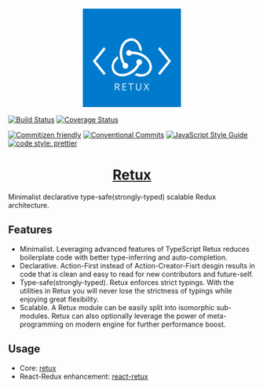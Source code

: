 <p align="center">
<img width="200" height="200" src="./assets/retux.svg" />
</p>

[![Build Status](https://img.shields.io/travis/com/crimx/retux/master)](https://travis-ci.com/crimx/retux)
[![Coverage Status](https://coveralls.io/repos/github/crimx/retux/badge.svg?branch=master)](https://coveralls.io/github/crimx/retux?branch=master)

[![Commitizen friendly](https://img.shields.io/badge/commitizen-friendly-brightgreen.svg?maxAge=2592000)](http://commitizen.github.io/cz-cli/)
[![Conventional Commits](https://img.shields.io/badge/Conventional%20Commits-1.0.0-brightgreen.svg?maxAge=2592000)](https://conventionalcommits.org)
[![JavaScript Style Guide](https://img.shields.io/badge/code_style-standard-brightgreen.svg)](https://standardjs.com)
[![code style: prettier](https://img.shields.io/badge/code_style-prettier-ff69b4.svg?style=flat-square)](https://github.com/prettier/prettier)

<h1 align="center"><a href="https://github.com/crimx/retux">Retux</a></h1>

Minimalist declarative type-safe(strongly-typed) scalable Redux architecture.

## Features

- Minimalist. Leveraging advanced features of TypeScript Retux reduces boilerplate code with better type-inferring and auto-completion.
- Declarative. Action-First instead of Action-Creator-Fisrt desgin results in code that is clean and easy to read for new contributors and future-self.
- Type-safe(strongly-typed). Retux enforces strict typings. With the utilities in Retux you will never lose the strictness of typings while enjoying great flexibility.
- Scalable. A Retux module can be easily split into isomorphic sub-modules. Retux can also optionally leverage the power of meta-programming on modern engine for further performance boost.

## Usage

- Core: [retux](https://github.com/crimx/retux/tree/master/packages/retux)
- React-Redux enhancement: [react-retux](https://github.com/crimx/retux/tree/master/packages/react-retux)
